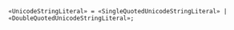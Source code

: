 <!-- This file is generated automatically by infrastructure scripts. Please don't edit by hand. -->

```{ .ebnf .slang-ebnf #UnicodeStringLiteral }
«UnicodeStringLiteral» = «SingleQuotedUnicodeStringLiteral» | «DoubleQuotedUnicodeStringLiteral»;
```
